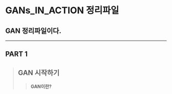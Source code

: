 # GANs_IN_ACTION 정리파일

## GAN 정리파일이다.

----------------------------------

## PART 1
> ## GAN 시작하기
>  > #### GAN이란?

